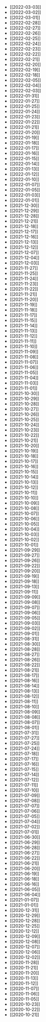 - [[2022-03-03]]
- [[2022-03-02]]
- [[2022-03-01]]
- [[2022-02-28]]
- [[2022-02-27]]
- [[2022-02-26]]
- [[2022-02-25]]
- [[2022-02-24]]
- [[2022-02-23]]
- [[2022-02-22]]
- [[2022-02-21]]
- [[2022-02-20]]
- [[2022-02-19]]
- [[2022-02-18]]
- [[2022-02-05]]
- [[2022-02-04]]
- [[2022-02-03]]
- [[2022-01-31]]
- [[2022-01-27]]
- [[2022-01-25]]
- [[2022-01-24]]
- [[2022-01-23]]
- [[2022-01-22]]
- [[2022-01-21]]
- [[2022-01-20]]
- [[2022-01-19]]
- [[2022-01-18]]
- [[2022-01-17]]
- [[2022-01-16]]
- [[2022-01-15]]
- [[2022-01-14]]
- [[2022-01-13]]
- [[2022-01-12]]
- [[2022-01-10]]
- [[2022-01-07]]
- [[2022-01-05]]
- [[2022-01-03]]
- [[2022-01-01]]
- [[2021-12-30]]
- [[2021-12-29]]
- [[2021-12-28]]
- [[2021-12-21]]
- [[2021-12-18]]
- [[2021-12-17]]
- [[2021-12-16]]
- [[2021-12-13]]
- [[2021-12-12]]
- [[2021-12-07]]
- [[2021-12-04]]
- [[2021-12-03]]
- [[2021-11-27]]
- [[2021-11-25]]
- [[2021-11-24]]
- [[2021-11-23]]
- [[2021-11-22]]
- [[2021-11-21]]
- [[2021-11-20]]
- [[2021-11-19]]
- [[2021-11-18]]
- [[2021-11-17]]
- [[2021-11-15]]
- [[2021-11-14]]
- [[2021-11-13]]
- [[2021-11-12]]
- [[2021-11-11]]
- [[2021-11-10]]
- [[2021-11-09]]
- [[2021-11-08]]
- [[2021-11-07]]
- [[2021-11-06]]
- [[2021-11-05]]
- [[2021-11-04]]
- [[2021-11-03]]
- [[2021-11-01]]
- [[2021-10-30]]
- [[2021-10-29]]
- [[2021-10-28]]
- [[2021-10-27]]
- [[2021-10-26]]
- [[2021-10-25]]
- [[2021-10-24]]
- [[2021-10-23]]
- [[2021-10-22]]
- [[2021-10-21]]
- [[2021-10-20]]
- [[2021-10-19]]
- [[2021-10-18]]
- [[2021-10-17]]
- [[2021-10-16]]
- [[2021-10-15]]
- [[2021-10-14]]
- [[2021-10-13]]
- [[2021-10-12]]
- [[2021-10-11]]
- [[2021-10-10]]
- [[2021-10-09]]
- [[2021-10-08]]
- [[2021-10-07]]
- [[2021-10-06]]
- [[2021-10-05]]
- [[2021-10-04]]
- [[2021-10-03]]
- [[2021-10-02]]
- [[2021-10-01]]
- [[2021-09-29]]
- [[2021-09-27]]
- [[2021-09-26]]
- [[2021-09-22]]
- [[2021-09-20]]
- [[2021-09-19]]
- [[2021-09-18]]
- [[2021-09-13]]
- [[2021-09-11]]
- [[2021-09-09]]
- [[2021-09-08]]
- [[2021-09-07]]
- [[2021-09-06]]
- [[2021-09-05]]
- [[2021-09-03]]
- [[2021-09-02]]
- [[2021-09-01]]
- [[2021-08-31]]
- [[2021-08-30]]
- [[2021-08-28]]
- [[2021-08-27]]
- [[2021-08-26]]
- [[2021-08-22]]
- [[2021-08-21]]
- [[2021-08-17]]
- [[2021-08-16]]
- [[2021-08-14]]
- [[2021-08-13]]
- [[2021-08-12]]
- [[2021-08-11]]
- [[2021-08-10]]
- [[2021-08-09]]
- [[2021-08-08]]
- [[2021-08-07]]
- [[2021-08-01]]
- [[2021-07-31]]
- [[2021-07-27]]
- [[2021-07-25]]
- [[2021-07-24]]
- [[2021-07-18]]
- [[2021-07-17]]
- [[2021-07-16]]
- [[2021-07-15]]
- [[2021-07-14]]
- [[2021-07-12]]
- [[2021-07-11]]
- [[2021-07-10]]
- [[2021-07-09]]
- [[2021-07-08]]
- [[2021-07-07]]
- [[2021-07-06]]
- [[2021-07-05]]
- [[2021-07-04]]
- [[2021-07-02]]
- [[2021-07-01]]
- [[2021-06-30]]
- [[2021-06-29]]
- [[2021-06-28]]
- [[2021-06-27]]
- [[2021-06-22]]
- [[2021-06-21]]
- [[2021-06-20]]
- [[2021-06-19]]
- [[2021-06-18]]
- [[2021-06-16]]
- [[2021-06-05]]
- [[2021-06-04]]
- [[2021-01-07]]
- [[2021-01-01]]
- [[2020-12-31]]
- [[2020-12-29]]
- [[2020-12-28]]
- [[2020-12-25]]
- [[2020-12-12]]
- [[2020-12-09]]
- [[2020-12-08]]
- [[2020-12-07]]
- [[2020-12-06]]
- [[2020-12-02]]
- [[2020-11-28]]
- [[2020-11-21]]
- [[2020-11-20]]
- [[2020-11-13]]
- [[2020-11-12]]
- [[2020-11-07]]
- [[2020-11-06]]
- [[2020-11-05]]
- [[2020-10-23]]
- [[2020-10-22]]
- [[2020-10-21]]
